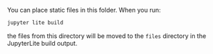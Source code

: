 You can place static files in this folder. When you run:

```bash
jupyter lite build
```

the files from this directory will be moved to the `files` directory in the JupyterLite build output.
